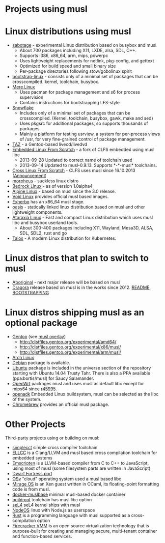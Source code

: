 # Projects using musl

# Linux distributions using musl

- [sabotage] - experimental Linux distribution based on busybox and musl.
    - About 700 packages including X11, LXDE, alsa, SDL, C++.
    - Supports i386, x86_64, arm, mips, powerpc
    - Uses lightweight replacements for netlink, pkg-config, and gettext
    - Optimized for build speed and small binary size
    - Per-package directories following stow/gobolinux spirit
- [bootstrap-linux] - consists only of a minimal set of packages that can be
  crosscompiled. kernel, toolchain, busybox.
- [Mere Linux]
    - Uses pacman for package management and s6 for process supervision
    - Contains instructions for bootstrapping LFS-style
- [Snowflake]
    - Includes only of a minimal set of packages that can be crosscompiled.
      (Kernel, toolchain, busybox, gawk, make and sed)
    - Uses pkgsrc for additional packages, so supports thousands of packages
    - Mainly a platform for testing usrview, a system for per-process views of
      /usr, for very fine-grained control of package management.
- [TAZ] - a Gentoo-based livecd/livedvd
- [Embedded Linux From Scratch] - a fork of CLFS embedded using musl libc
    - 2013-09-28 Updated to correct name of toolchain used
    - 2013-09-14 Updated to musl-0.9.13. Supports \*-\*-musl\* toolchains.
- [Cross Linux From Scratch] - CLFS uses musl since 16.10.2013
  ([Announcement][CLFS-announcement])
- [morpheus] - suckless linux distro
- [Bedrock Linux] - as of version 1.0alpha4
- [Alpine Linux] - based on musl since the 3.0 release.
- [Void Linux] provides official musl based images.
- [Exherbo] has an x86_64 musl stage.
- [oasis] - statically linked linux distribution based on musl and other
  lightweight components.
- [Ataraxia Linux] - Fast and compact Linux distribution which uses musl libc and busybox userland tools.
    - About 300-400 packages including X11, Wayland, Mesa3D, ALSA, SDL, SDL2, rust and go
- [Talos] - A modern Linux distribution for Kubernetes.

[sabotage]: http://sabotage.tech/
[bootstrap-linux]: https://github.com/pikhq/bootstrap-linux
[Mere Linux]: https://merelinux.org
[Snowflake]: https://bitbucket.org/GregorR/snowflake
[TAZ]: https://github.com/Sharrisii/TAZ
[Embedded Linux From Scratch]: http://kanj.github.io/elfs/book/
[Cross Linux From Scratch]: http://cross-lfs.org/view/clfs-embedded/
[morpheus]: http://git.2f30.org/morpheus/
[Bedrock Linux]: http://bedrocklinux.org/introduction.html
[Alpine Linux]: http://alpinelinux.org/
[Void Linux]: https://voidlinux.org/
[Exherbo]: http://www.exherbo.org/
[CLFS-announcement]: http://openwall.com/lists/musl/2013/10/16/1
[oasis]: https://github.com/michaelforney/oasis
[Ataraxia Linux]: https://ataraxialinux.github.io/
[Talos]: https://github.com/talos-systems/talos

# Linux distros that plan to switch to musl

- [Aboriginal] - next major release will be based on musl
- [Dragora] release based on musl is in the works since 2012.
  [README][Dragora-README], [BOOTSTRAPPING][Dragora-BOOTSTRAPPING]

[Aboriginal]: http://landley.net/aboriginal/
[Dragora]: http://www.dragora.org/
[Dragora-README]: http://git.savannah.gnu.org/cgit/dragora.git/plain/README
[Dragora-BOOTSTRAPPING]: http://git.savannah.gnu.org/cgit/dragora.git/plain/BOOTSTRAPPING

# Linux distros shipping musl as an optional package

- [Gentoo] (see [musl overlay])
    - <http://distfiles.gentoo.org/experimental/amd64/>
    - <http://distfiles.gentoo.org/experimental/x86/musl/>
    - <http://distfiles.gentoo.org/experimental/arm/musl/>
- [Arch Linux]
- [Debian] package is available.
- [Ubuntu] package is included in the universe section of the repository
  starting with Ubuntu 14.04 Trusty Tahr. There is also a PPA available
  (ppa:bortis/musl) for Saucy Salamander.
- [OpenWrt] packages musl and uses musl as default libc except for mips64 since
  [r45995].
- [openadk] Embedded Linux buildsystem, musl can be selected as the libc of the
  system.
- [Chromebrew] provides an official musl package.

[Gentoo]: http://www.gentoo.org/
[musl overlay]: https://gitweb.gentoo.org/proj/musl.git
[Arch Linux]: https://www.archlinux.org/
[Debian]: http://packages.debian.org/search?keywords=musl&searchon=names&suite=all&section=all
[Ubuntu]: http://packages.ubuntu.com/search?keywords=musl&searchon=names&suite=all&section=all
[OpenWrt]: https://openwrt.org/
[r45995]: https://dev.openwrt.org/changeset/45995
[openadk]: http://openadk.org/
[Chromebrew]: https://skycocker.github.io/chromebrew/

# Other Projects

Third-party projects using or building on musl:

- [simplecct] simple cross compiler toolchain
- [ELLCC] is a Clang/LLVM and musl based cross compilation toolchain for
  embedded systems
- [Emscripten] is a LLVM-based compiler from C to C++ to JavaScript, using most
  of musl (some filesystem parts are written in JavaScript)
- [Dwarf Fortress port]
- [OSv] "cloud" operating system used a musl based libc
- [Mirage OS] is an Xen guest written in OCaml, its floating-point formatting
  code is from musl.
- [docker-muslbase] minimal musl-based docker container
- [buildroot] toolchain has musl libc option
- [seL4] seL4 kernel ships with musl
- [NodeOS] linux with Node.js as userspace
- [Rust] is a programming language with musl supported as a cross-compilation
  option
- [Firecracker VMM] is an open source virtualization technology that
  is purpose-built for creating and managing secure, multi-tenant
  container and function-based services.

[simplecct]: https://code.google.com/p/simplecct/
[ELLCC]: http://ellcc.org/
[ELK]: http://ellcc.org/viewvc/svn/ellcc/trunk/libecc/src/elk/
[Emscripten]: http://emscripten.org/
[Dwarf Fortress port]: http://openwall.com/lists/sabotage/2013/11/01/1
[OSv]: https://github.com/cloudius-systems/osv/
[Mirage OS]: http://www.openmirage.org/
[docker-muslbase]: https://github.com/mwcampbell/docker-muslbase
[buildroot]: http://buildroot.org/
[seL4]: https://github.com/seL4/libmuslc
[NodeOS]: https://github.com/NodeOS/NodeOS
[Rust]: http://www.rust-lang.org/
[Firecracker VMM]: https://firecracker-microvm.github.io/
